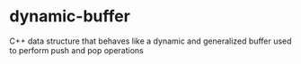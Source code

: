 # dynamic-buffer
C++ data structure that behaves like a dynamic and generalized buffer used to perform push and pop operations
